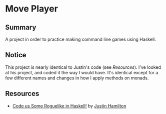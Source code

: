 # Move Player

## Summary
A project in order to practice making command line games using Haskell.

## Notice
This project is nearly identical to Justin's code (see _Resources_). I've
looked at his project, and coded it the way I would have. It's identical except
for a few different names and changes in how I apply methods on monads.

## Resources
* [Code us Some Roguelike in Haskell!](http://jamiltron.com/2012/07/Code_Us_Some_Roguelike_in_Haskell.html) by [Justin Hamilton](https://github.com/jamiltron)
